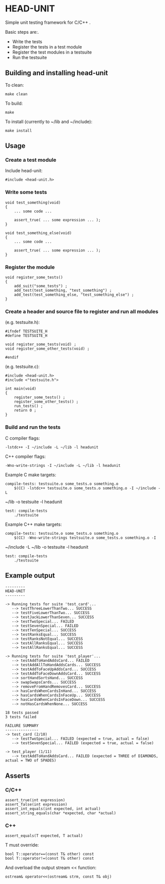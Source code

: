 HEAD-UNIT
=========

Simple unit testing framework for C/C++ .

Basic steps are:.

* Write the tests
* Register the tests in a test module
* Register the test modules in a testsuite
* Run the testsuite

Building and installing head-unit
---------------------------------

To clean:

    make clean

To build:

    make

To install (currently to ~/lib and ~/include):

    make install

Usage
-----

### Create a test module  

Include head-unit:

    #include <head-unit.h>

### Write some tests

    void test_something(void)
    {
        ... some code ...

        assert_true( ... some expression ... );
    }

    void test_something_else(void)
    {
        ... some code ...

        assert_true( ... some expression ... );
    }

### Register the module

    void register_some_tests()
    {
        add_suit("some_tests") ;
        add_test(test_something, "test_something") ;
        add_test(test_something_else, "test_something_else") ;
    }

### Create a header and source file to register and run all modules

(e.g. testsuite.h):

    #ifndef TESTSUITE_H
    #define TESTSUITE_H

    void register_some_tests(void) ;
    void register_some_other_tests(void) ;

    #endif

(e.g. testsuite.c):

    #include <head-unit.h>
    #include <"testsuite.h">

    int main(void)
    {
        register_some_tests() ;
        register_some_other_tests() ;
        run_tests() ;
        return 0 ;
    }

### Build and run the tests

C compiler flags:

    -lstdc++ -I ~/include -L ~/lib -l headunit

C++ compiler flags:

    -Wno-write-strings -I ~/include -L ~/lib -l headunit

Example C make targets:

    compile-tests: testsuite.o some_tests.o something.o
        $(CC) -lstdc++ testsuite.o some_tests.o something.o -I ~/include -L
~/lib -o testsuite -l headunit

    test: compile-tests
        ./testsuite

Example C++ make targets:

    compile-tests: testsuite.o some_tests.o something.o
        $(CC) -Wno-write-strings testsuite.o some_tests.o something.o -I
~/include -L ~/lib -o testsuite -l headunit

    test: compile-tests
        ./testsuite

Example output
--------------

    ---------
    HEAD-UNIT
    ---------

    -> Running tests for suite 'test_card'...
       --> testThreeLowerThanTwo... SUCCESS
       --> testFiveLowerThanTwo... SUCCESS
       --> testJackLowerThanSeven... SUCCESS
       --> testTwoSpecial... FAILED
       --> testSevenSpecial... FAILED
       --> testTenSpecial... SUCCESS
       --> testRanksEqual... SUCCESS
       --> testRanksNotEqual... SUCCESS
       --> testAllRanksEqual... SUCCESS
       --> testAllRanksEqual... SUCCESS

    -> Running tests for suite 'test_player'...
       --> testAddToHandAddsCard... FAILED
       --> testAddAllToHandAddsCards... SUCCESS
       --> testAddToFaceUpAddsCard... SUCCESS
       --> testAddToFaceDownAddsCard... SUCCESS
       --> sortHandSortsHand... SUCCESS
       --> swapSwapsCards... SUCCESS
       --> removeFromHandRemovesCard... SUCCESS
       --> hasCardsWhenCardsInHand... SUCCESS
       --> hasCardsWhenCardsInFaceUp... SUCCESS
       --> hasCardsWhenCardsInFaceDown... SUCCESS
       --> notHasCardsWhenNone... SUCCESS

    18 tests passed
    3 tests failed

    FAILURE SUMMARY
    ---------------
    -> test_card (2/10)
       --> testTwoSpecial... FAILED (expected = true, actual = false)
       --> testSevenSpecial... FAILED (expected = true, actual = false)

    -> test_player (1/11)
       --> testAddToHandAddsCard... FAILED (expected = THREE of DIAMONDS, actual = TWO of SPADES)

Asserts
-------

### C/C++

    assert_true(int expression)
    assert_false(int expression)
    assert_int_equals(int expected, int actual)
    assert_string_equals(char *expected, char *actual)

### C++

    assert_equals(T expected, T actual)

T must override:

    bool T::operator==(const T& other) const
    bool T::operator!=(const T& other) const

And overload the output stream << function:

    ostream& operator<<(ostream& strm, const T& obj)

